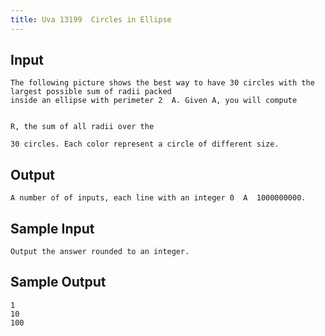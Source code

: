```yaml
---
title: Uva 13199  Circles in Ellipse
---
```



## Input

```
The following picture shows the best way to have 30 circles with the largest possible sum of radii packed
inside an ellipse with perimeter 2  A. Given A, you will compute


R, the sum of all radii over the

30 circles. Each color represent a circle of different size.
```

## Output

```
A number of of inputs, each line with an integer 0  A  1000000000.

```

## Sample Input

```
Output the answer rounded to an integer.

```

## Sample Output

```
1
10
100

```
